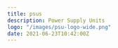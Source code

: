 ```yaml
---
title: psus
description: Power Supply Units
logo: "/images/psu-logo-wide.png"
date: 2021-06-23T10:42:00Z
---
```

